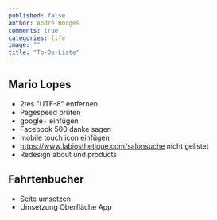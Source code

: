 ```yaml
---
published: false
author: André Borges
comments: true
categories: life
image: ""
title: "To-Do-Liste"
---
```




## Mario Lopes
- 2tes "UTF-8" entfernen
- Pagespeed prüfen
- google+ einfügen
- Facebook 500 danke sagen
- mobile touch icon einfügen
- https://www.labiosthetique.com/salonsuche nicht gelistet
- Redesign about und products

## Fahrtenbucher
- Seite umsetzen
- Umsetzung Oberfläche App
